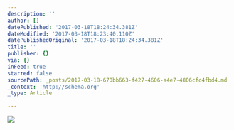 ```yaml
---
description: ''
author: []
datePublished: '2017-03-18T18:24:34.381Z'
dateModified: '2017-03-18T18:23:40.110Z'
datePublishedOriginal: '2017-03-18T18:24:34.381Z'
title: ''
publisher: {}
via: {}
inFeed: true
starred: false
sourcePath: _posts/2017-03-18-670bb663-f427-4606-a4e7-4806cfc4fbd4.md
_context: 'http://schema.org'
_type: Article

---
```

![](https://the-grid-user-content.s3-us-west-2.amazonaws.com/25328698-d4fb-4e41-a65b-63baa36814cb.jpg)